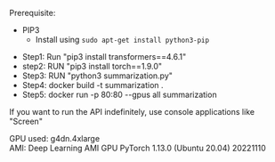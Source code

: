 Prerequisite: 
* PIP3
  - Install using `sudo apt-get install python3-pip`
- Step1: Run "pip3 install transformers==4.6.1"
- step2: RUN "pip3 install torch==1.9.0"
- Step3: RUN "python3 summarization.py"
- Step4: docker build -t summarization .
- Step5: docker run -p 80:80 --gpus all summarization



If you want to run the API indefinitely, use console applications like "Screen" 

GPU used: g4dn.4xlarge
<br>
AMI: Deep Learning AMI GPU PyTorch 1.13.0 (Ubuntu 20.04) 20221110
